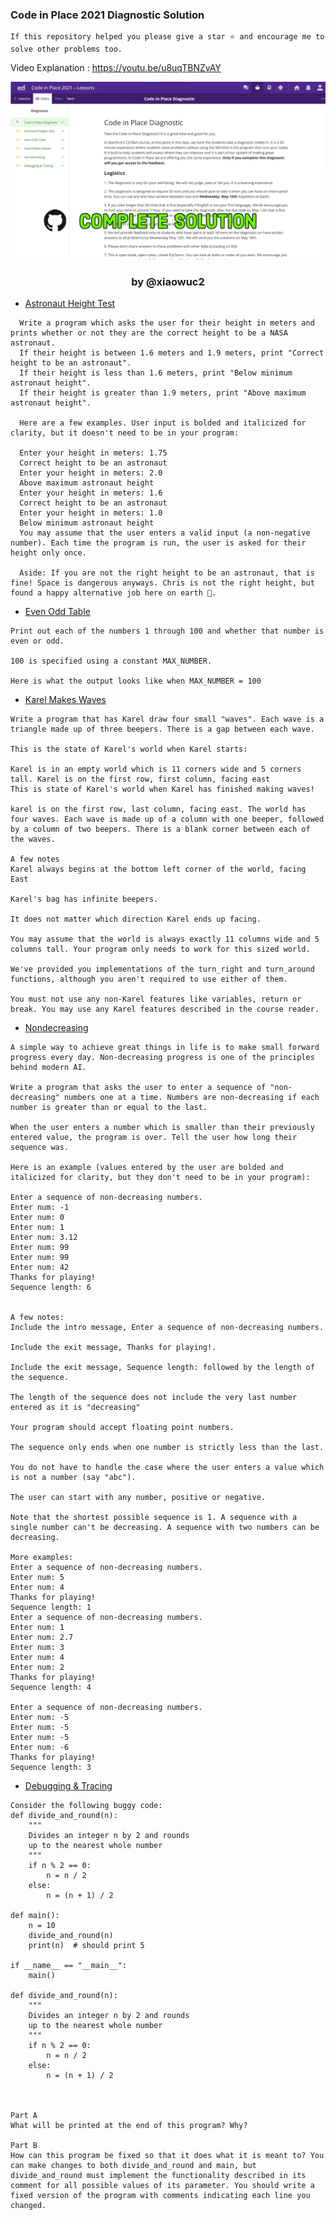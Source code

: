 ### Code in Place 2021 Diagnostic Solution
```
If this repository helped you please give a star ⭐ and encourage me to solve other problems too.
``` 

Video Explanation : https://youtu.be/u8uqTBNZvAY

<p align="center">
  <a href="https://youtu.be/0IURrcpNZmk">
    <img src="https://github.com/xiaowuc2/xiaowuc2/blob/master/source/ranger-1/youtube%20diagnostic.png" alt="Logo">
  </a>

  <h3 align="center">by @xiaowuc2</h3>

  <p align="center">
  </p>
</p>


- [Astronaut Height Test](https://github.com/xiaowuc2/Code-in-Place-2021-Assignment-Solution/blob/main/Diagnostic/1.%20Astronaut%20Height%20Test.py)
```
  Write a program which asks the user for their height in meters and prints whether or not they are the correct height to be a NASA astronaut.
  If their height is between 1.6 meters and 1.9 meters, print "Correct height to be an astronaut".
  If their height is less than 1.6 meters, print "Below minimum astronaut height".
  If their height is greater than 1.9 meters, print "Above maximum astronaut height".

  Here are a few examples. User input is bolded and italicized for clarity, but it doesn't need to be in your program:

  Enter your height in meters: 1.75
  Correct height to be an astronaut
  Enter your height in meters: 2.0
  Above maximum astronaut height
  Enter your height in meters: 1.6
  Correct height to be an astronaut
  Enter your height in meters: 1.0
  Below minimum astronaut height
  You may assume that the user enters a valid input (a non-negative number). Each time the program is run, the user is asked for their height only once. 

  Aside: If you are not the right height to be an astronaut, that is fine! Space is dangerous anyways. Chris is not the right height, but found a happy alternative job here on earth 🌱. 
```
- [Even Odd Table](https://github.com/xiaowuc2/Code-in-Place-2021-Assignment-Solution/blob/main/Diagnostic/2.%20Even%20Odd%20Table.py)
```
Print out each of the numbers 1 through 100 and whether that number is even or odd. 

100 is specified using a constant MAX_NUMBER. 

Here is what the output looks like when MAX_NUMBER = 100

```

- [Karel Makes Waves](https://github.com/xiaowuc2/Code-in-Place-2021-Assignment-Solution/blob/main/Diagnostic/3.%20Karel%20Makes%20Waves.py)
```
Write a program that has Karel draw four small "waves". Each wave is a triangle made up of three beepers. There is a gap between each wave.

This is the state of Karel's world when Karel starts:

Karel is in an empty world which is 11 corners wide and 5 corners tall. Karel is on the first row, first column, facing east
This is state of Karel's world when Karel has finished making waves!

karel is on the first row, last column, facing east. The world has four waves. Each wave is made up of a column with one beeper, followed by a column of two beepers. There is a blank corner between each of the waves.

A few notes
Karel always begins at the bottom left corner of the world, facing East

Karel's bag has infinite beepers.

It does not matter which direction Karel ends up facing.

You may assume that the world is always exactly 11 columns wide and 5 columns tall. Your program only needs to work for this sized world.

We've provided you implementations of the turn_right and turn_around functions, although you aren't required to use either of them.

You must not use any non-Karel features like variables, return or break. You may use any Karel features described in the course reader.
```
- [Nondecreasing](https://github.com/xiaowuc2/Code-in-Place-2021-Assignment-Solution/blob/main/Diagnostic/4.%20Nondecreasing.py)

```
A simple way to achieve great things in life is to make small forward progress every day. Non-decreasing progress is one of the principles behind modern AI.

Write a program that asks the user to enter a sequence of "non-decreasing" numbers one at a time. Numbers are non-decreasing if each number is greater than or equal to the last.

When the user enters a number which is smaller than their previously entered value, the program is over. Tell the user how long their sequence was.

Here is an example (values entered by the user are bolded and italicized for clarity, but they don't need to be in your program):

Enter a sequence of non-decreasing numbers.
Enter num: -1
Enter num: 0
Enter num: 1
Enter num: 3.12
Enter num: 99
Enter num: 99
Enter num: 42
Thanks for playing!
Sequence length: 6


A few notes:
Include the intro message, Enter a sequence of non-decreasing numbers.

Include the exit message, Thanks for playing!.

Include the exit message, Sequence length: followed by the length of the sequence.

The length of the sequence does not include the very last number entered as it is "decreasing"

Your program should accept floating point numbers.

The sequence only ends when one number is strictly less than the last.

You do not have to handle the case where the user enters a value which is not a number (say "abc").

The user can start with any number, positive or negative.

Note that the shortest possible sequence is 1. A sequence with a single number can't be decreasing. A sequence with two numbers can be decreasing.

More examples:
Enter a sequence of non-decreasing numbers.
Enter num: 5
Enter num: 4
Thanks for playing!
Sequence length: 1
Enter a sequence of non-decreasing numbers.
Enter num: 1
Enter num: 2.7
Enter num: 3
Enter num: 4
Enter num: 2
Thanks for playing!
Sequence length: 4

Enter a sequence of non-decreasing numbers.
Enter num: -5
Enter num: -5
Enter num: -5
Enter num: -6
Thanks for playing!
Sequence length: 3
```
- [Debugging & Tracing](https://github.com/xiaowuc2/Code-in-Place-2021-Assignment-Solution/blob/main/Diagnostic/5.%20Debugging%20%26%20Tracing.py)

```
Consider the following buggy code: 
def divide_and_round(n):
    """
    Divides an integer n by 2 and rounds 
    up to the nearest whole number
    """
    if n % 2 == 0:
        n = n / 2
    else:
        n = (n + 1) / 2

def main():
    n = 10
    divide_and_round(n)
    print(n)  # should print 5

if __name__ == "__main__":
    main()

def divide_and_round(n):
    """
    Divides an integer n by 2 and rounds 
    up to the nearest whole number
    """
    if n % 2 == 0:
        n = n / 2
    else:
        n = (n + 1) / 2



Part A
What will be printed at the end of this program? Why?

Part B
How can this program be fixed so that it does what it is meant to? You can make changes to both divide_and_round and main, but divide_and_round must implement the functionality described in its comment for all possible values of its parameter. You should write a fixed version of the program with comments indicating each line you changed.
```

